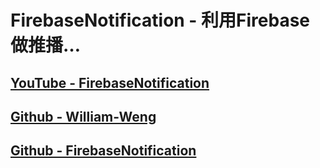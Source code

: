 # FirebaseNotification - 利用Firebase做推播…

## [YouTube - FirebaseNotification](https://youtu.be/HPUD3X_XLcQ)
## [Github - William-Weng](https://github.com/William-Weng)
## [Github - FirebaseNotification](https://github.com/William-Weng/Swift3/tree/master/FirebaeNotification)